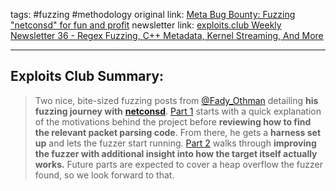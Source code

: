 tags: #fuzzing #methodology
original link: [Meta Bug Bounty: Fuzzing "netconsd" for fun and profit](https://blog.fadyothman.com/meta-bug-bounty-fuzzing-netconsd-for-fun-and-profit-part-1-6ffe96eb1419?ref=blog.exploits.club) 
newsletter link:  [exploits.club Weekly Newsletter 36 - Regex Fuzzing, C++ Metadata, Kernel Streaming, And More](https://blog.exploits.club/exploits-club-weekly-newsletter-36-regex-fuzzing-c-metadata-kernel-streaming-and-more/)

---
## Exploits Club Summary:
> Two nice, bite-sized fuzzing posts from [@Fady_Othman](https://x.com/Fady_Othman?ref=blog.exploits.club) detailing **his fuzzing journey with** [**netconsd**](https://github.com/facebook/netconsd/?ref=blog.exploits.club). [Part 1](https://blog.fadyothman.com/meta-bug-bounty-fuzzing-netconsd-for-fun-and-profit-part-1-6ffe96eb1419?ref=blog.exploits.club) starts with a quick explanation of the motivations behind the project before **reviewing how to find the relevant packet parsing code**. From there, he gets a **harness set up** and lets the fuzzer start running. [Part 2](https://blog.fadyothman.com/meta-bug-bounty-fuzzing-netconsd-for-fun-and-profit-part-2-52bf188cc877?ref=blog.exploits.club) walks through **improving the fuzzer with additional insight into how the target itself actually works.** Future parts are expected to cover a heap overflow the fuzzer found, so we look forward to that. 